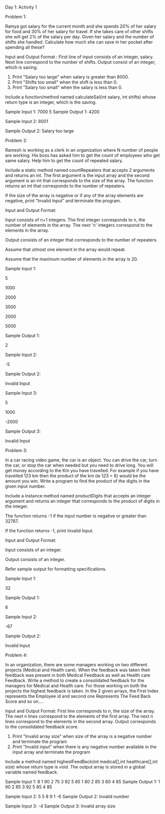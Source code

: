 Day 1: Activity 1

Problem 1:

Ramya got salary for the current month and she spends 20% of her salary for food and 30% of her salary for travel. If she takes care of other shifts she will get 2% of the salary per day. Given her salary and the number of shifts she handled. Calculate how much she can save in her pocket after spending all these?
 
 Input and Output Format :
First line of input consists of an integer, salary. Next line correspond to the number of shifts. Output consist of an integer, which is saving.
 
1) Print "Salary too large" when salary is greater than 8000.
2) Print "Shifts too small" when the shift is less than 0.
3) Print "Salary too small" when the salary is less than 0.
 
Include a function/method named calculateSal(int salary, int shifts) whose return type is an integer, which is the saving.
 
 Sample Input 1:
7000
5
 Sample Output 1:
4200
 
 Sample Input 2:
8001
 
 Sample Output 2:
Salary too large

Problem 2:

Ramesh is working as a clerk in an organization where N number of people are working. His boss has asked him to get the count of employees who get same salary. Help him to get the count of repeated salary.

Include a static method named countRepeaters that accepts 2 arguments and returns an int. The first argument is the input array and the second argument is an int that corresponds to the size of the array. The function returns an int that corresponds to the number of repeaters.

If the size of the array is negative or if any of the array elements are negative, print “Invalid Input” and terminate the program.

Input and Output Format:

Input consists of n+1 integers. The first integer corresponds to n, the number of elements in the array. The next 'n' integers correspond to the elements in the array.

Output consists of an integer that corresponds to the number of repeaters.

Assume that utmost one element in the array would repeat.

Assume that the maximum number of elements in the array is 20.

Sample Input 1:

5

1000

2000

3500

2000

5000

Sample Output 1:

2

Sample Input 2:

-5

Sample Output 2:

Invalid Input

Sample Input 3:

5

1000

-2000

Sample Output 3:

Invalid Input

Problem 3:

In a car racing video game, the car is an object. You can drive the car, turn the car, or stop the car when needed but you need to drive long. You will get money according to the Km you have travelled. For example if you have travelled 123 km then the product of the km (ie 1*2*3 = 6) would be the amount you win. Write a program to find the product of the digits in the given input number.

Include a instance method named productDigits that accepts an integer argument and returns an integer that corresponds to the product of digits in the integer.

The function returns -1 if the input number is negative or greater than 32767.

If the function returns -1, print Invalid Input.

Input and Output Format:

Input consists of an integer.

Output consists of an integer.

Refer sample output for formatting specifications.

Sample Input 1:

32

Sample Output 1:

6

Sample Input 2:

-67

Sample Output 2:

Invalid Input

Problem 4:

In an organization, there are some managers working on two different projects (Medical and Health care). When the feedback was taken their feedback was present in both Medical Feedback as well as Health care Feedback. Write a method to create a consolidated feedback for the managers for Medical and Health care. For those working on both the projects the highest feedback is taken. In the 2 given arrays, the First Index represents the Employee id and second one Represents The Feed Back Score and so on....
 
 Input and Output Format:
First line corresponds to n, the size of the array. The next n lines correspond to the elements of the first array. The next n lines correspond to the elements in the second array. Output corresponds to the consolidated feedback score.
 
1) Print "Invalid array size" when size of the array is a negative number and terminate the program
2) Print "Invalid input" when there is any negative number available in the input array and terminate the program
 
Include a method named highestFeedBack(int medical[],int healthcare[],int size) whose return type is void.
The output array is stored in a global variable named feedback.
 
 Sample Input 1:
8
1
90
2
75
3
92
5
85
1
80
2
85
3
80
4
85
 Sample Output 1:
1
90
2
85
3
92
5
85
4
85
 
 Sample Input 2:
5
5
8
9
1
-6
 Sample Output 2:
Invalid number
 
 Sample Input 3:
-4
 Sample Output 3:
Invalid array size
